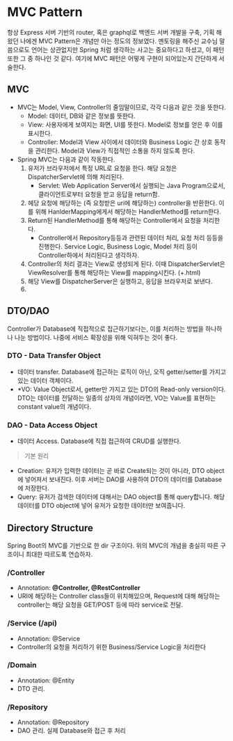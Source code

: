 # MVC Pattern

항상 Express 서버 기반의 router, 혹은 graphql로 백엔드 서버 개발을 구축, 기획 해왔던 나에겐 MVC Pattern은 개념만 아는 정도의 정보였다. 멘토링을 해주신 교수님 말씀으로도 언어는 상관없지만 Spring 처럼 생각하는 사고는 중요하다고 하셨고, 이 패턴 또한 그 중 하나인 것 같다. 여기에 MVC 패턴은 어떻게 구현이 되어있는지 간단하게 서술한다.

## MVC

- MVC는 Model, View, Controller의 줄임말이므로, 각각 다음과 같은 것을 뜻한다.
    - Model: 데이터, DB와 같은 정보를 뜻한다.
    - View: 사용자에게 보여지는 화면, UI를 뜻한다. Model로 정보를 얻은 후 이를 표시한다.
    - Controller: Model과 View 사이에서 데이터와 Business Logic 간 상호 동작을 관리한다. Model과 View가 직접적인 소통을 하지 않도록 한다.
- Spring MVC는 다음과 같이 작동한다.
    1. 유저가 브라우저에서 특정 URL로 요청을 한다. 해당 요청은 DispatcherServlet에 의해 처리된다.
        - Servlet: Web Application Server에서 실행되는 Java Program으로서, 클라이언트로부터 요청을 받고 응답을 return함.
    2. 헤당 요청에 해당하는 (즉 요청받은 uri에 해당하는) controller을 반환한다. 이를 위해 HanlderMapping에게서 해당하는 HandlerMethod를 return한다.
    3. Return된 HandlerMethod를 통해 해당하는 Controller에서 요청을 처리한다.
        - Controller에서 Repository등등과 관련된 데이터 처리, 요청 처리 등등을 진행한다. Service Logic, Business Logic, Model 처리 등이 Controller하에서 처리된다고 생각하자.
    4. Controller의 처리 결과는 View로 생성되게 된다. 이때 DispatcherServlet은 ViewResolver를 통해 해당하는 View를 mapping시킨다. (+.html)
    5. 해당 View를 DispatcherServer은 실행하고, 응답을 브라우저로 보낸다.
    6. 

## DTO/DAO

  Controller가 Database에 직접적으로 접근하기보다는, 이를 처리하는 방법을 하나하나 나눈 방법이다. 나중에 서비스 확장성을 위해 익혀두는 것이 좋다.

### DTO - Data Transfer Object

- 데이터 transfer. Database에 접근하는 로직이 아닌, 오직 getter/setter를 가지고 있는 데이터 객체이다.
- *VO: Value Object로서, getter만 가지고 있는 DTO의 Read-only version이다. DTO는 데이터를 전달하는 일종의 상자의 개념이라면, VO는 Value를 표현하는 constant value의 개념이다.

### DAO - Data Access Object

- 데이터 Access. Database에 직접 접근하여 CRUD를 실행한다.

> 기본 원리
> 
- Creation: 유저가 입력한 데이터는 곧 바로 Create되는 것이 아니라, DTO object에 넣어져서 보내진다. 이후 서버는 DAO를 사용하여 DTO의 데이터를 Database에 저장한다.
- Query: 유저가 검색한 데이터에 대해서는 DAO object를 통해 query합니다. 해당 데이터를 DTO object에 넣어 유저가 요청한 데이터만 보여줍니다.

## Directory Structure

  Spring Boot의 MVC를 기반으로 한 dir 구조이다. 위의 MVC의 개념을 충실히 따른 구조이니 최대한 따르도록 연습하자.

### /Controller

- Annotation: **@Controller, @RestController**
- URI에 해당하는 Controller class들이 위치해있으며, Request에 대해 해당하는 controller는 해당 요청을 GET/POST 등에 따라 service로 전달.

### /Service (/api)

- Annotation: @Service
- Controller의 요청을 처리하기 위한 Business/Service Logic을 처리한다

### /Domain

- Annotation: @Entity
- DTO 관리.

### /Repository

- Annotation: @Repository
- DAO 관리. 실제 Database와 접근 후 처리